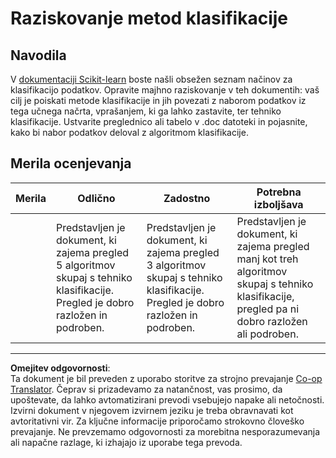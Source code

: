<!--
CO_OP_TRANSLATOR_METADATA:
{
  "original_hash": "b2a01912beb24cfb0007f83594dba801",
  "translation_date": "2025-09-05T13:20:36+00:00",
  "source_file": "4-Classification/1-Introduction/assignment.md",
  "language_code": "sl"
}
-->
# Raziskovanje metod klasifikacije

## Navodila

V [dokumentaciji Scikit-learn](https://scikit-learn.org/stable/supervised_learning.html) boste našli obsežen seznam načinov za klasifikacijo podatkov. Opravite majhno raziskovanje v teh dokumentih: vaš cilj je poiskati metode klasifikacije in jih povezati z naborom podatkov iz tega učnega načrta, vprašanjem, ki ga lahko zastavite, ter tehniko klasifikacije. Ustvarite preglednico ali tabelo v .doc datoteki in pojasnite, kako bi nabor podatkov deloval z algoritmom klasifikacije.

## Merila ocenjevanja

| Merila   | Odlično                                                                                                                             | Zadostno                                                                                                                           | Potrebna izboljšava                                                                                                                                           |
| -------- | ----------------------------------------------------------------------------------------------------------------------------------- | ---------------------------------------------------------------------------------------------------------------------------------- | ------------------------------------------------------------------------------------------------------------------------------------------------------------- |
|          | Predstavljen je dokument, ki zajema pregled 5 algoritmov skupaj s tehniko klasifikacije. Pregled je dobro razložen in podroben.      | Predstavljen je dokument, ki zajema pregled 3 algoritmov skupaj s tehniko klasifikacije. Pregled je dobro razložen in podroben.    | Predstavljen je dokument, ki zajema pregled manj kot treh algoritmov skupaj s tehniko klasifikacije, pregled pa ni dobro razložen ali podroben.               |

---

**Omejitev odgovornosti**:  
Ta dokument je bil preveden z uporabo storitve za strojno prevajanje [Co-op Translator](https://github.com/Azure/co-op-translator). Čeprav si prizadevamo za natančnost, vas prosimo, da upoštevate, da lahko avtomatizirani prevodi vsebujejo napake ali netočnosti. Izvirni dokument v njegovem izvirnem jeziku je treba obravnavati kot avtoritativni vir. Za ključne informacije priporočamo strokovno človeško prevajanje. Ne prevzemamo odgovornosti za morebitna nesporazumevanja ali napačne razlage, ki izhajajo iz uporabe tega prevoda.
